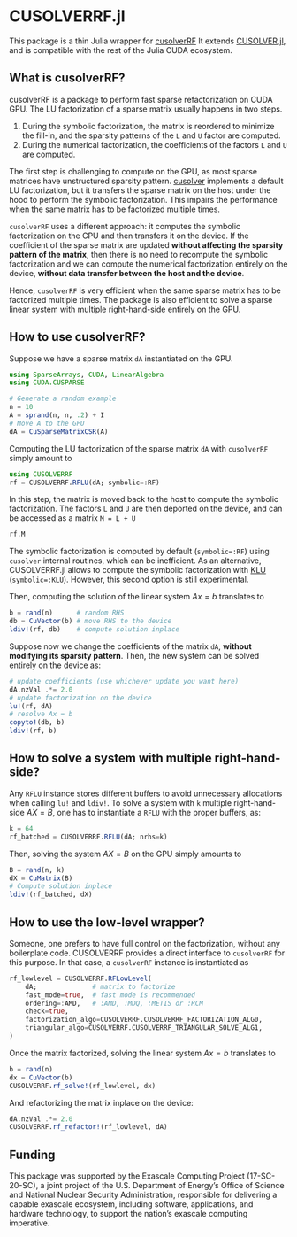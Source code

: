 # CUSOLVERRF.jl

This package is a thin Julia wrapper for [cusolverRF](https://docs.nvidia.com/cuda/cusolver/index.html#cuSolverRF-reference`)
It extends [CUSOLVER.jl](https://github.com/JuliaGPU/CUDA.jl/tree/master/lib/cusolver), and is compatible with the rest of the Julia CUDA ecosystem.

## What is cusolverRF?

cusolverRF is a package to perform fast sparse refactorization on CUDA GPU.
The LU factorization of a sparse matrix usually happens in two steps.

1. During the symbolic factorization, the matrix is reordered to minimize the fill-in, and the sparsity patterns of the `L` and `U` factor are computed.
2. During the numerical factorization, the coefficients of the factors `L` and `U` are computed.

The first step is challenging to compute on the GPU, as most sparse matrices
have unstructured sparsity pattern. [cusolver](https://docs.nvidia.com/cuda/cusolver/index.html#cusolver-lt-t-gt-csrlsvlu) implements a default LU factorization,
but it transfers the sparse matrix on the host under the hood to perform
the symbolic factorization. This impairs the performance when the same
matrix has to be factorized multiple times.

`cusolverRF` uses a different approach: it computes the symbolic factorization on the
CPU and then transfers it on the device. If the coefficient of the sparse matrix
are updated **without affecting the sparsity pattern of the matrix**, then there
is no need to recompute the symbolic factorization and we can compute the
numerical factorization entirely on the device, **without data transfer between
the host and the device**.

Hence, `cusolverRF` is very efficient when the same sparse matrix has to be factorized
multiple times. The package is also efficient to solve a sparse linear system
with multiple right-hand-side entirely on the GPU.


## How to use cusolverRF?

Suppose we have a sparse matrix `dA` instantiated on the GPU.
```julia
using SparseArrays, CUDA, LinearAlgebra
using CUDA.CUSPARSE

# Generate a random example
n = 10
A = sprand(n, n, .2) + I 
# Move A to the GPU
dA = CuSparseMatrixCSR(A)
```
Computing the LU factorization of the sparse matrix `dA` with `cusolverRF` simply amount to
```julia
using CUSOLVERRF
rf = CUSOLVERRF.RFLU(dA; symbolic=:RF)
```
In this step, the matrix is moved back to the host to compute the
symbolic factorization. The factors `L` and `U` are then deported on
the device, and can be accessed as a matrix `M = L + U`
```julia
rf.M

```
The symbolic factorization is computed by default (`symbolic=:RF`) using `cusolver` internal
routines, which can be inefficient.
As an alternative, CUSOLVERRF.jl allows to compute the symbolic factorization
with [KLU](https://github.com/JuliaSparse/KLU.jl) (`symbolic=:KLU`). However, this second option is still experimental.

Then, computing the solution of the linear system $Ax = b$ translates to
```julia
b = rand(n)      # random RHS
db = CuVector(b) # move RHS to the device
ldiv!(rf, db)    # compute solution inplace

```

Suppose now we change the coefficients of the matrix `dA`, **without
modifying its sparsity pattern**. Then, the new system can be
solved entirely on the device as:
```julia
# update coefficients (use whichever update you want here)
dA.nzVal .*= 2.0
# update factorization on the device
lu!(rf, dA)
# resolve Ax = b
copyto!(db, b)
ldiv!(rf, b)
```

## How to solve a system with multiple right-hand-side?

Any `RFLU` instance stores different buffers to avoid unnecessary
allocations when calling `lu!` and `ldiv!`. To solve a system
with `k` multiple right-hand-side $AX=B$, one has
to instantiate a `RFLU` with the proper buffers, as:
```julia
k = 64
rf_batched = CUSOLVERRF.RFLU(dA; nrhs=k)

```
Then, solving the system $AX=B$ on the GPU simply amounts to
```julia
B = rand(n, k)
dX = CuMatrix(B)
# Compute solution inplace
ldiv!(rf_batched, dX)

```

## How to use the low-level wrapper?

Someone, one prefers to have full control on the factorization,
without any boilerplate code. CUSOLVERRF provides a direct interface
to `cusolverRF` for this purpose. In that case, a `cusolverRF` instance
is instantiated as
```julia
rf_lowlevel = CUSOLVERRF.RFLowLevel(
    dA;              # matrix to factorize
    fast_mode=true,  # fast mode is recommended
    ordering=:AMD,   # :AMD, :MDQ, :METIS or :RCM
    check=true,
    factorization_algo=CUSOLVERRF.CUSOLVERRF_FACTORIZATION_ALG0,
    triangular_algo=CUSOLVERRF.CUSOLVERRF_TRIANGULAR_SOLVE_ALG1,
)

```
Once the matrix factorized,
solving the linear system $Ax =b$ translates to
```julia
b = rand(n)
dx = CuVector(b)
CUSOLVERRF.rf_solve!(rf_lowlevel, dx)

```
And refactorizing the matrix inplace on the device:
```julia
dA.nzVal .*= 2.0
CUSOLVERRF.rf_refactor!(rf_lowlevel, dA)

```

## Funding
This package was supported by the Exascale Computing Project (17-SC-20-SC), a joint project of the U.S. Department of Energy’s Office of Science and National Nuclear Security Administration, responsible for delivering a capable exascale ecosystem, including software, applications, and hardware technology, to support the nation’s exascale computing imperative.

